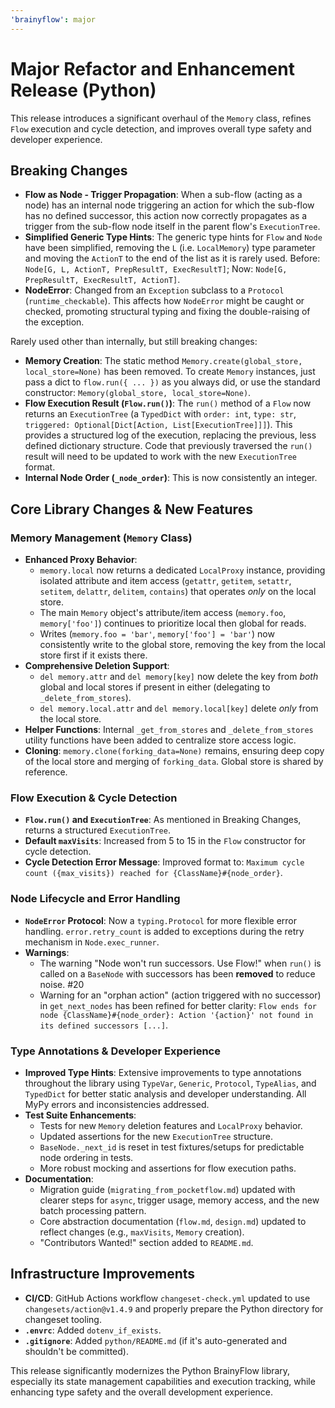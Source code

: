 ```yaml
---
'brainyflow': major
---
```


# Major Refactor and Enhancement Release (Python)

This release introduces a significant overhaul of the `Memory` class, refines `Flow` execution and cycle detection, and improves overall type safety and developer experience.

## Breaking Changes

- **Flow as Node - Trigger Propagation**: When a sub-flow (acting as a node) has an internal node triggering an action for which the sub-flow has no defined successor, this action now correctly propagates as a trigger from the sub-flow node itself in the parent flow's `ExecutionTree`.
- **Simplified Generic Type Hints**: The generic type hints for `Flow` and `Node` have been simplified, removing the `L` (i.e. `LocalMemory`) type parameter and moving the `ActionT` to the end of the list as it is rarely used. Before: `Node[G, L, ActionT, PrepResultT, ExecResultT]`; Now: `Node[G, PrepResultT, ExecResultT, ActionT]`.
- **NodeError**: Changed from an `Exception` subclass to a `Protocol` (`runtime_checkable`). This affects how `NodeError` might be caught or checked, promoting structural typing and fixing the double-raising of the exception.

Rarely used other than internally, but still breaking changes:

- **Memory Creation**: The static method `Memory.create(global_store, local_store=None)` has been removed. To create `Memory` instances, just pass a dict to `flow.run({ ... })` as you always did, or use the standard constructor: `Memory(global_store, local_store=None)`.
- **Flow Execution Result (`Flow.run()`)**: The `run()` method of a `Flow` now returns an `ExecutionTree` (a `TypedDict` with `order: int`, `type: str`, `triggered: Optional[Dict[Action, List[ExecutionTree]]]`). This provides a structured log of the execution, replacing the previous, less defined dictionary structure. Code that previously traversed the `run()` result will need to be updated to work with the new `ExecutionTree` format.
- **Internal Node Order (`_node_order`)**: This is now consistently an integer.

## Core Library Changes & New Features

### Memory Management (`Memory` Class)

- **Enhanced Proxy Behavior**:
  - `memory.local` now returns a dedicated `LocalProxy` instance, providing isolated attribute and item access (`getattr`, `getitem`, `setattr`, `setitem`, `delattr`, `delitem`, `contains`) that operates _only_ on the local store.
  - The main `Memory` object's attribute/item access (`memory.foo`, `memory['foo']`) continues to prioritize local then global for reads.
  - Writes (`memory.foo = 'bar'`, `memory['foo'] = 'bar'`) now consistently write to the global store, removing the key from the local store first if it exists there.
- **Comprehensive Deletion Support**:
  - `del memory.attr` and `del memory[key]` now delete the key from _both_ global and local stores if present in either (delegating to `_delete_from_stores`).
  - `del memory.local.attr` and `del memory.local[key]` delete _only_ from the local store.
- **Helper Functions**: Internal `_get_from_stores` and `_delete_from_stores` utility functions have been added to centralize store access logic.
- **Cloning**: `memory.clone(forking_data=None)` remains, ensuring deep copy of the local store and merging of `forking_data`. Global store is shared by reference.

### Flow Execution & Cycle Detection

- **`Flow.run()` and `ExecutionTree`**: As mentioned in Breaking Changes, returns a structured `ExecutionTree`.
- **Default `maxVisits`**: Increased from 5 to 15 in the `Flow` constructor for cycle detection.
- **Cycle Detection Error Message**: Improved format to: `Maximum cycle count ({max_visits}) reached for {ClassName}#{node_order}`.

### Node Lifecycle and Error Handling

- **`NodeError` Protocol**: Now a `typing.Protocol` for more flexible error handling. `error.retry_count` is added to exceptions during the retry mechanism in `Node.exec_runner`.
- **Warnings**:
  - The warning "Node won't run successors. Use Flow!" when `run()` is called on a `BaseNode` with successors has been **removed** to reduce noise. #20
  - Warning for an "orphan action" (action triggered with no successor) in `get_next_nodes` has been refined for better clarity: `Flow ends for node {ClassName}#{node_order}: Action '{action}' not found in its defined successors [...]`.

### Type Annotations & Developer Experience

- **Improved Type Hints**: Extensive improvements to type annotations throughout the library using `TypeVar`, `Generic`, `Protocol`, `TypeAlias`, and `TypedDict` for better static analysis and developer understanding. All MyPy errors and inconsistencies addressed.
- **Test Suite Enhancements**:
  - Tests for new `Memory` deletion features and `LocalProxy` behavior.
  - Updated assertions for the new `ExecutionTree` structure.
  - `BaseNode._next_id` is reset in test fixtures/setups for predictable node ordering in tests.
  - More robust mocking and assertions for flow execution paths.
- **Documentation**:
  - Migration guide (`migrating_from_pocketflow.md`) updated with clearer steps for `async`, trigger usage, memory access, and the new batch processing pattern.
  - Core abstraction documentation (`flow.md`, `design.md`) updated to reflect changes (e.g., `maxVisits`, `Memory` creation).
  - "Contributors Wanted!" section added to `README.md`.

## Infrastructure Improvements

- **CI/CD**: GitHub Actions workflow `changeset-check.yml` updated to use `changesets/action@v1.4.9` and properly prepare the Python directory for changeset tooling.
- **`.envrc`**: Added `dotenv_if_exists`.
- **`.gitignore`**: Added `python/README.md` (if it's auto-generated and shouldn't be committed).

This release significantly modernizes the Python BrainyFlow library, especially its state management capabilities and execution tracking, while enhancing type safety and the overall development experience.
